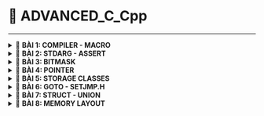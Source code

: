 <a name="top"></a>
# 📖 ADVANCED_C_Cpp
----
<details>
<summary>🔖 <b>BÀI 1: COMPILER - MACRO</b></summary>
 
### 📑 I. Compiler:
- Trình biên dịch là chương trình chuyển đổi source code C thành mã máy để máy tính có thể thực thi.
- Quá trình biên dịch gồm 4 giai đoạn:
  - Preprocess (Tiền xử lý):
    - **Lệnh tạo _file.i_ từ _file.c_ với trình gcc trong VS Code:** `gcc -E file.c -o file.i`.
    - **Xử lý các loại chỉ thị tiền xử lý:** `#include`, `#define`, `#ifdef`, etc.
    - **Xóa các comment:** `// comment`, `/* comment */`.
  - Compiler (Quá trình biên dịch):
    - **Lệnh tạo _file.s_ từ _file.i_:** `gcc -S file.i -o file.s`.
    - **File.s là file assembly code (mã hợp ngữ):** là ngôn ngữ bậc thấp, giúp điều khiển phần cứng dễ dàng.
  - Assembler (Quá trình dịch hợp ngữ):
    - **Lệnh tạo _file.o_ từ _file.s_:** `gcc -c file.s -o file.o`.
    - **File.o là file Object:** dịch Assembly code thành mã máy mà máy tính có thể hiểu được.
  - Linker (Quá trình liên kết):
    - **Lệnh tạo _file.exe_ từ các _file.o_:** `gcc file1.o file2.o -o filemain`.
    - **Lệnh chạy _file.exe_:** `./filemain`.
    - **Liên kết các file.o:** Tất cả các file.o sẽ được liên kết lại và tạo thành 1 file.exe để có thể chạy được chương trình.

![Image](https://github.com/user-attachments/assets/3a955cb2-1589-4680-a75e-5d2ec4b280ac)

### 📑 II. Preprocessor Directives (Chỉ thị tiền xử lý):
- Là các instructors cho Preprocessor để thực hiện các nhiệm vụ như thay thế văn bản, mở rộng macro, thêm header file, và các nhiệm vụ khác.
- Bắt đầu bằng `#`.
- Các loại chỉ thị tiền xử lý:<br>

|📋 Preprocessor Directives|📄 Description|💡 Examples|
|:------------------------:|:------------------------|:------------------------|
|**`#define`**|Dùng để define Macro|`#define PI 3.14` <br>`#define SQUARE(x) ((x) * (x))`<br>`#define MAX(x, y) ((x) > (y) ? (x) : (y))`<br>`#define SUM(a,b,c) \`<br>  `(a + b+ c)`: dùng dấu gạch chéo `\` để báo rằng macro vẫn tiếp tục ở dòng dưới|
|**`#undef`**|Dùng để hủy định nghĩa Macro|`#define SENSOR_DATA 42`: định nghĩa macro<br>`#undef SENSOR_DATA `: hủy định nghĩa<br>`#define SENSOR_DATA 50`: định nghĩa lại bằng giá trị khác|
|**`#include`**|Dùng để đưa các tệp bên ngoài vào chương trình hiện tại|`#include <stdio.h>`: yêu cầu Compiler tìm kiếm file trong Standard Directory của Compiler<br>`#include "file.h"`: tìm kiếm trong directory của source file|
|**`#if`**|Kiểm tra điều kiện được chỉ định|`#define STM32 0`<br>`#define ATMEGA 1`<br>`#define PIC 2`<br>`#if MCU == STM32`|
|**`#elif`**|Thêm 1 điều kiện nữa trong **#if & #else**|`#elif MCU == ATMEGA`: nếu điều kiện của **#if** sai thì xét điều kiện của **#elif**|
|**`#else`**|Thực thi mã thay thế khi điều kiện của **#if hay #elif** sai||
|**`#endif`**|Dùng để đánh dấu sự kết thúc của **#if & #ifdef & #ifndef**||
|**`#ifdef`**|Kiểm tra 1 Macro đã được định nghĩa hay không, có thì thực thi mã bên dưới.|`#define DEBUG`<br>`#ifdef DEBUG`<br>`...`<br>`#endif`|
|**`#ifndef`**|Kiểm tra 1 Macro chưa được định nghĩa, nếu đúng mã bên dưới sẽ được thực thi|`#ifndef PI`<br>`#define PI 3.14159`<br>`#endif`|
- Một số các toán tử trong Macro:<br>

|📋 Macro of Operators|📄 Description|💡 Examples|
|:------------------------:|:------------------------|:------------------------|
|**`#`**|Biến tham số thàng dạng chuỗi (string literal)|`#define TO_STRING(X) #X`<br>`printf("%s\n", TO_STRING(Hello World));`: TO_STRING(Hello World) sẽ thành chuỗi "Hello World" khi biên dịch|
|**`##`**|Nối 2 tham số|`#define VAR(name,num) name##num`<br>`int var1 = 10;`<br>`int var2 = 20;`<br>`printf("var1 = %d, var2 = %d", VAR(var,1), VAR(var,2));`: nối var với 1 thành var1 và tương tự với var2|
|**`Variadic`**|Toán tử `__VA_ARGS__` được dùng khi Macro nhận nhiều tham số không xác định|`#define sum(...) \`<br>`int arr[__VA_ARGS__]; \`<br>`int result = 0; \`<br>`for (int i=0; i<(sizeof(arr)/sizeof(arr[0])); i++) \`<br>`{ result += arr[i]; } \`<br>`printf("Sum = %d\n", result);`<br>--> `sum(1,2,3,4);`: tính tổng 1+2+3+4|
<br>

[🔼 _UP_](#top)

  </details>
<details>
<summary>🔖 <b>BÀI 2: STDARG - ASSERT</b></summary>
 
### 📑 I. Thư viện STDARG:
- Cung cấp các Macro để xử lý các hàm với số lượng tham số không xác định.
- Thư viện có các Macro chính như sau:<br>

|📋 Macro of STDARG|📄 Description|💡 Examples|
|:------------------------:|:------------------------|:------------------------|
|**`va_list list;`**|Tạo danh sách tham số biến - Khai báo 1 biến kiểu valist để lưu trữ thông tin cần thiết để truy xuất các tham số bổ sung.|`#include <stdio.h>`<br>`#include <stdarg.h>`<br>`int sum(int count, ...)`: cho phép truyền các tham số biến và để truy cập các tham số biến đó phải dùng các Macro.<br>`{`<br>`va_list args`: khai báo 1 biến args kiểu va_list|
|**`va_start(list, fixed_argument)`**|Khởi tạo danh sách đối số - Khởi tạo list để truy xuất các tham số trong phần tham số biến (...)|`va_start(args,count);`: khởi tạo list args và tham số fixed_argument cuối cùng trước các tham số biến (...)|
|**`va_arg(list, type)`**|Truy xuất tham số - Trả về tham số tiếp theo từ list & type: kiểu dữ liệu của tham số để truy xuất|`int result = 0;`<br>`for (int i = 0; i < count; i++)`<br>`{result += va_arg(args, int);}`: dùng va_arg để **truy xuất từng tham số trong danh sách sau mỗi lần gọi** và cộng dồn lên vào result ta được tổng tất cả các tham số|
|**`va_end(list)`**|Dọn dẹp va_list|`va_end(args);`<br>`return result;`<br>`}`|
<br>

- Ví dụ kết hợp **STDARG** với **__VA_ARGS__**:<br>

|📋 STDARG & __VA_ARGS__|📄 Description|
|:----------------------|:-------------|
|`#define tong(...) sum(__VA_ARGS__,'\n')`|: |
|`int sum(int count,...)`<br>`{`|: khởi tạo hàm sum truyền vào 1 fixed argument và các tham số chưa biết trước|
|`va_list args;`<br>`va_list check;`<br>`va_copy(check, args);`<br>`va_start(args, count;)`<br>`int result = count;`|: khai báo biến args kiểu va_list dùng để tính tổng.<br>: khai báo biến check sử dụng để kiểm tra điều kiện mà không phải gọi thêm va_arg(args, int).<br>: sao chép dữ liệu từ args vào check<br>: khởi tạo list args và tham số cuối count.<br>: khởi tạo biến result = tham số cuối count để tính tổng từ count trở đi.|
|`while ((va_arg(check, char*)) != (char*)'\n')`<br>`{ result += va_arg(args, int);}`|: dùng hàm while để kiểm tra điều kiện dừng check = '\n'.<br>: dùng va_arg để truy xuất từng tham số trong danh sách sau mỗi lần gọi và cộng dồn lên vào result ta được tổng tất cả các tham số|
|`va_end(args);`|: dọn sạch args. Có thể dùng va_end(check) thay thế.|
|`int main()`<br>`{`<br>`printf("Tổng: %d\n", tong(3, 2, 4, 0, 6));`<br>`return 0;`<br>`}`|: tính tổng tất cả các số trong gọi hàm.|

### 📑 II. Thư viện Assert:
- Cung cấp Macro để kiểm tra điều kiện, nếu điều kiện sai = 0 thì chương trình dừng và thông báo lỗi ở file nào và dòng nào.
- Ví dụ:<br>

|📋 assert.h|📄 Description|
|:----------------------|:-------------|
|`assert(x == 5 && "x phải bằng 5")`|: sử dụng assert để kiểm tra xem liệu có thỏa mãn điều kiện thì mới cho chương trình chạy tiếp còn không thì dừng lại và thông báo lỗi|
|`define LOG(condition, cmd) assert(condition && #cmd)`|: có thể kết hợp với define|
<br>

[🔼 _UP_](#top)

</details>

<details>
<summary>🔖 <b>BÀI 3: BITMASK</b></summary>
 
- Bitmask là một kỹ thuật thao tác trên các bit của dữ liệu để kiểm tra, đặt hoặc xóa bit cụ thể.
 
### 📑 I. Các toán tử bitwise:

👉 1. NOT bitwise:
   - Truth table:

|A|~A|
|:-----:|:-----:|
|0|1|
|1|0|

👉 2. AND bitwise:
   - Truth table:

|A|B|A&B|
|:-:|:-:|:-:|
|0|0|0|
|0|1|0|
|1|0|0|
|1|1|1|

👉 3. OR bitwise:
   - Truth table:

|A|B|A&B|
|:-:|:-:|:-:|
|0|0|0|
|0|1|1|
|1|0|1|
|1|1|1|

👉 4. XOR bitwise:
   - Truth table: **Bằng 1** nếu 2 bit khác nhau, **bằng 0** nếu 2 bit giống nhau.

|A|B|A&B|
|:-:|:-:|:-:|
|0|0|0|
|0|1|1|
|1|0|1|
|1|1|0|

👉 5. Dịch trái `<<`, dịch phải `>>`:
   - Dịch trái là nhân với 2^n, n - số bit dịch, xóa bit bên trái ngoài cùng và thêm 0 vào đuôi bên phải ngoài cùng.
   - Dịch phải là chia với 2^n, n - số bit dịch, xóa bit bên phải ngoài cùng và thêm 0 hoặc 1 (tùy thuộc vào bit MSB)  vào đuôi bên trái ngoài cùng.
   
|A|A' = A << 1|A' >> 1|
|:-:|:-:|:-:|
|0001 (1)|0010 (2)|0001 (1)|
|0010 (2)|0100 (4)|0010 (2)|
|0100 (4)|1000 (8)|0100 (4)|

- Ví dụ: 
<br>

```C
#define GENDER 1 << 0    // 0b00000001
#define TSHIRT 1 << 1    // 0b00000010
#define HAT 1 << 2       // 0b00000100
#define SHOES 1 << 3     // 0b00001000
#define FEATURES 1 << 4  // 0b00010000

/* Hàm bật tính năng */
void enableFeature(uint8_t *options, uint8_t feature)
{
  *options |= feature;     // Bật tính năng cho options sử dụng phép OR.
}

/* Hàm tắt tính năng */
void disableFeature(uint8_t *options, uint8_t feature)
{
  *options &= ~feature;   // Tắt tính năng sử dụng phép AND với ~feature.
}

/* Hàm kiểm tra tính năng đã bật hay chưa*/
int8_t isFeatureEnabled(uint8_t options, uint8_t feature)
{
    return (options & feature) != 0;    // Đọc xem các bit tính năng có bằng 0 hay không dùng phép AND.
}

/* In ra những tính năng đã bật*/
void listSelectedFeatures(uint8_t options)
{
  printf("Selected Features: \n");
  const char* featureName[] =
  {
    "Gender",
    "Shirt",
    "Hat",
    "Shoes",
    "Additional feature"
  };
  for (int i = 0; i < 8; i++)
  {
    if ((options >> i) & 1)
    {
      printf("%s\n", featureName[i]);     // Kiểm tra xem options dịch phải i lần & với 1 = 1 thì in ra phần tử chuỗi thứ i của mảng featureName.
    }
  }
}

int main(int argc, char const *argv[])
{
  uint8_t options = 0;
  enableFeature(&options, GENDER | TSHIRT | HAT);    // truyền vào địa chỉ options, và các giá trị tính năng cần thiết để bật tính năng.
  disableFeature(&options, HAT | TSHIRT);    // loại bỏ 2 tính năng đã bật trước đó
}
  listSelectedFeatures(options);    // truyền vào giá trị sao chép của options sau khi đã bật cá tính năng để in ra các tính năng đó.
  return 0;
```
[🔼 _UP_](#top)
</details>

<details>
<summary>🔖 <b>BÀI 4: POINTER</b></summary>
 
<br>

|📋 Pointer|📄 Description|💡 Examples|
|:------------------------:|:------------------------|:------------------------|
|**Khái niệm**|Là một biến chứa giá trị là địa chỉ bộ nhớ của một đối tượng khác (biến, mảng, hàm).||
|**Address Operator (&)**|Được sử dụng để lấy địa chỉ của một biến hoặc để truy cập địa chỉ của một biến tới con trỏ.|`int x =10;`<br>`int *ptr = &x;`: biến con trỏ ptr lưu trữ địa chỉ của biến x|
|**Dereferencing Operator (*)**|Được sử dụng để khai báo biến con trỏ và truy cập giá trị được lưu trữ trong địa chỉ.|`int x =10;`<br>`int *ptr = &x;`<br>`int y = *ptr;`: biến y sẽ bằng giá trị của biến x;|
|**Kích thước**|Phụ thuộc vào kiến trúc máy tính và trình biên dịch hoặc là kiến trúc của vi xử lý.|Với máy tính có 64 bit operating system thì thường là pointer sẽ có kích thước là 8 bytes (64 bit).|
|**Format Specifier %p**|Dùng để in địa chỉ được lưu trữ trong con trỏ. Định dạng địa chỉ bộ nhớ luôn ở dạng thập lục phân (0x...)|`printf("%p\n", ptr);`|
|**Declare pointer**|Để khai báo 1 con trỏ, ta dùng Dereferencing Operator (*).|`int *ptr;`|
|**Initialize Pointer**|Để khởi tạo 1 con trỏ, ta dùng Address Operator (&) để gán giá trị địa chỉ của 1 biến vào con trỏ.|`*ptr = &variable;`|
|**Pointer Definition**|Có thể vừa khai báo vừa khởi tạo trong một bước - định nghĩa con trỏ.|`int *ptr = &variable;`|

### I. Con trỏ thường:
- Con trỏ có thể trỏ tới bất kỳ kiểu dữ liệu nguyên thủy nào.
- Cách 1 biến được lưu trữ trong bộ nhớ:
  - Ví dụ 1 biến int 32 bit (4 byte) được lưu trữ thành 1 nhóm địa chỉ, mỗi địa chỉ lưu trữ 8 bit (1 byte) giá trị bắt đầu từ LSB đến MSB.
 ![Cách lưu trữ địa chỉ và giá trị của biến int](https://github.com/user-attachments/assets/3f4514ad-3758-4354-9fec-4e81327a2e0c)
- Cách 1 con trỏ được lưu trữ trong bộ nhớ:
  - Ví dụ 1 con trỏ trỏ tới 1 biến int, mỗi địa chỉ của con trỏ sẽ lưu trữ 1 giá trị là địa chỉ của biến int đó, và những địa chỉ còn lại sẽ được mặc định là chứa 0x00 (địa chỉ mặc định này có thể chứa giá trị rác).
![image](https://github.com/user-attachments/assets/ead4d1e7-bd97-4098-bb93-aa32a198e32a)

### II. Array Pointer - Con trỏ mảng:

- Con trỏ mảng là con trỏ trỏ tới phần tử đầu tiên của mảng hoặc là trỏ tới toàn bộ mảng.
<br>

|📋 Array Pointer|📄 Description|
|:------------------------|:------------------------|
|`int main() {`<br>`int arr[5] = {1, 2, 3, 4, 5};`<br>`int *ptr = arr;`<br>`int (*ptr_arr)[5] = &arr;`|<br><br>: ptr là con trỏ trỏ tới phần tử đầu tiên của mảng.<br>: ptr_arr là con trỏ trỏ đến toàn bộ mảng|
|`int n = sizeof(arr)/sizeof(arr[0]);`<br>`for (int i; i < n; i++)`<br>`printf("%d", (*ptr)[i]);`<br>`for (int i; i < n; i++)`<br>`printf("%d", ptr+i);`|: n = số phần tử trong mảng.<br><br>: truy cập từng phần tử trong mảng đối với con trỏ trỏ đến toàn bộ mảng<br><br>: truy cập phần tử trong mảng đối với con trỏ trỏ đến thành phần đầu tiên của mảng.|

### III. Void Pointer:
- Là con trỏ không có kiểu dữ liệu liên kết với nó. Nó có thể trỏ tới bất kỳ địa chỉ nào thuộc bất kỳ kiểu dữ liệu nào.
- Ví dụ:
  - Con trỏ void không thể giải tham chiếu để lấy giá trị nên phải sử dụng ép kiểu và sau đó là giải tham chiếu cho nó.
```c
int main()
{
  int a = 10;
  char b = 'N';
  char arr[] = "Hello World";

  void *ptr = &a;
  printf("Địa chỉ: %p - Giá trị: %d\n", ptr, *(int*)ptr);

  ptr = &b;
  printf("Địa chỉ: %p - Giá trị: %c\n", ptr, *(char*)ptr);

  ptr = arr;
  for (int i=0; i < (sizeof(arr)/sizeof(arr[1])); i++)
    printf("Địa chỉ: %p - Giá trị: %s\n", ptr, *(char*)(ptr+i));

  /* Mảng con trỏ */
  void *ptr1[] = {&a, &b, arr};
  printf("Địa chỉ: %p - Giá trị: %d\n", ptr1[0], *(int*)ptr1[0]);
  printf("Địa chỉ: %p - Giá trị: %c\n", ptr1[1], *(char*)ptr1[1]);
  return 0;
}
```

### IV. Function Pointer - Con trỏ hàm:

<br>

|📋 Function Pointer|📄 Description|💡 Examples|
|:------------------------:|:------------------------|:------------------------|
|**Khái niệm**|Con trỏ hàm lưu trữ địa chỉ của một hàm, cho phép hàm được truyền dưới dạng tham số cho một hàm khác, hoặc là truyền hàm như một giá trị trả về từ một hàm khác.||
|**Declaration**|Cú pháp khai báo:<br>`<return type> (*pointer_name) (parameter_types)`.|`int sum(int a, int b)<br>{return a+b;}`<br>-->`int (*ptr) = (int, int);`: con trỏ hàm phải được khai báo sao cho trùng khớp với kiểu trả về, số lượng và loại tham số của hàm.|
|**Initialization**|Sau khai báo con trỏ hàm thì đến bước khởi tạo nó.|`ptr = &sum`<br>hoặc `ptr = sum;`|
|**Function call**|Có 3 cách gọi hàm khi có con trỏ hàm: <br>1. `sum(1, 2);`<br>2. `ptr(1,2);`: gọi trực tiếp giống gọi hàm.<br>3. `(*ptr)(1,2);`: dùng `*` để giải tham chiếu.||

<br>

- Ví dụ:
```c
void tong(int a, int b) {printf("Tổng là: %d", a+b);}
void hieu(int a, int b) {printf("Hiệu là: %d", a-b);}
void tich(int a, int b) {printf("Tích là: %d", a*b);}
void thuong(int a, int b) {printf("Thương là: %d", (double)a/b);}
void tinhtoan(void (*ptr_arg)(int, int), int a, int b) {ptr_arg(a,b);} // Định nghĩa hàm tinhtoan chứa tham số là con trỏ hàm.

int main ()
{
  void (*ptr)(int, int);  // Khai báo con trỏ hàm
  ptr = tong;  // Khởi tạo con trỏ hàm là hàm tong
  ptr(1,2);
  ptr = hieu;  // Khởi tạo con trỏ hàm là hàm hieu
  ptr(1,2);

  void (*ptr_arr[])(int, int) = {tong, hieu, tich, thuong};  // Định nghĩa một mảng con trỏ hàm chứa địa chỉ của các hàm.
  ptr_arr[0](1,2);  // Gọi hàm tổng
  ptr_arr[1](1,2);  // Gọi hàm hiệu

  tinhtoan(tong, 1, 2);  // Truyền tham số là hàm tong để tính tổng.
  tinhtoan(hieu, 1, 2);  // Truyền tham số là hàm hieu để tính hiệu.
}
```

### V. Pointer & Constant - Con trỏ & Hằng số:

|📋 Đặc điểm |Pointer to Constant|Constant Pointer|Constant Pointer to Constant|
|:------------------------:|:------------------------:|:------------------------:|:------------------------:|
|**Cách khai báo**|`const int *ptr;`<br>`int const *ptr;`|`int *const ptr;`|`const int *const ptr;`|
|**Giá trị biến**|❌ Không thể thay đổi|✔️ Có thể thay đổi|❌ Không thể thay đổi|
|**Địa chỉ trỏ tới**|✔️ Có thể thay đổi|❌ Không thể thay đổi|❌ Không thể thay đổi|

### VI. NULL Pointer - Con trỏ NULL:

<br>

|📋 NULL Pointer|📄 Description|💡 Examples|
|:------------------------:|:------------------------|:------------------------|
|**Khái niệm**|Con trỏ NULL là con trỏ không trỏ đến bất cứ 1 địa chỉ nào ngoài NULL.||
|**Declaration**|Cú pháp khai báo:<br>`<type> (*pointer_name) = NULL;`<br>`<type> (*pointer_name) = 0;`.||
|**Uses**|1. Khai báo 1 con trỏ mà chưa cần dùng tới ngay.<br>2. Gán NULL cho con trỏ khi sử dụng xong để tránh thay đổi giá trị của một biến nó trỏ tới.|`int *ptr = NULL;`: trỏ tới địa chỉ 0x00|

### VII. Pointer to Pointer - Con trỏ trỏ đến con trỏ:
- Là con trỏ lưu trữ địa chỉ của con trỏ khác - con trỏ kép.
- Để truy cập giá trị được trỏ bởi con trỏ kép ta phải giải tham chiếu 2 lần:
![Image](https://github.com/user-attachments/assets/65958e2e-2243-45f0-81b4-dd802755b3f6)
- Được ứng dụng trong:
  - Kiểu dữ liệu JSON.
  - Cấu trúc dữ liệu danh sách liên kết.

[🔼 _UP_](#top)
</details>

<details>
<summary>🔖 <b>BÀI 5: STORAGE CLASSES</b></summary>

- Storage class xác định phạm vi (scope), thời gian tồn tại (lifetime), và khả năng hiển thị của biến - chỉ định vị trí lưu trữ của biến, giá trị tồn tại trong bao lâu và cách truy cập giúp theo dõi sự tồn tại của 1 biến trong thời gian chạy chương trình.
- Có 4 lớp lưu trữ chính:
  - `auto`
  - `register`
  - `static`
  - `extern`

|📋 Storage Class |`auto`|`extern`|`static`<br>(Local)|`static`<br>(Global)|`register`|
|:------------------------:|:------------------------:|:------------------------:|:------------------------:|:------------------------:|:------------------------:|
|**Default value**|Giá trị rác|0|0|0|Giá trị rác|
|**Scope**|Local|Global|Local|Global<br>(chỉ trong file hiện tại)|Local|
|**Life time**|Cho đến khi kết thúc phạm vi của nó|Đến khi kết thúc chương trình|Đến khi kết thúc chương trình|Đến khi kết thúc chương trình|Cho đến khi kết thúc phạm vi của nó|
|**Memory location**|RAM|RAM|RAM|RAM|Thanh ghi trong CPU|
|**Đặc điểm**|Sử dụng để khai báo 1 biến cục bộ với bộ nhớ tự động. Tuy nhiên trong C, các biến cục bộ sẽ theo mặc định là 1 auto nên việc thêm auto là tùy chọn.|Dùng lại biến toàn cục trong 1 hàm khác. Hoặc sử dụng biến từ file khác|Duy trì giá trị của 1 biến|Hạn chế truy cập từ file khác|Truy xuất nhanh hơn, nhưng không thể lấy địa chỉ - `&`|

### I. Từ khóa Extern:
- Cú pháp:
  - extern type var_name;
  - extern return_type func_name;
>ℹ️Khai báo trên nói Compiler biết rằng biến và hàm được định nghĩa trong file khác. Nên bước tiếp theo là phải liên kết 2 file này lại với nhau để Compiler có thể tìm thấy định nghĩa của chúng.
>`gcc file.c file1.c -o main`: tạo ra file thực thi cho các file liên kết.
>`/.main`: chạy file thực thi.
>Các biến & hàm này phải là global scope, còn nếu trong local scope thì Compiler không thể tìm thấy được.
- Ví dụ:
  - Sử dụng từ khóa `extern` để khai báo các biến và hàm trong file.h để dễ dàng thêm vào các file khác.
![Image](https://github.com/user-attachments/assets/98f450b0-f6b5-4ee3-a5d9-d873eac24129)

### II. Static local:
- Khi `static` được sử dụng với biến cục bộ thì:
  - Giữ phạm vi của biến chỉ trong hàm chứa nó.
  - Giữ giá trị của biến qua các lần gọi.
- Ví dụ:
  - Khi mỗi lần gọi hàm `count` thì kết quả biến `a` luôn = 1 bởi vì dòng khởi tạo biến luôn được thực thi nên mỗi lần gọi kết quả đều giống nhau.

![image](https://github.com/user-attachments/assets/e3d99e12-f937-4b09-88e5-60403b8dfb75)

  - Khi sử dụng từ khóa `static` thì kết quả biến `a` sẽ được giữ nguyên sau mỗi lần gọi hàm bởi vì dòng khởi tạo sẽ bị bỏ qua trong lần gọi hàm tới nên giá trị sẽ được cộng thêm.
 
![Image](https://github.com/user-attachments/assets/71b379bd-c709-4b8d-ac9d-d9a046600f3a)

>ℹ️ Không thể khai báo hàm static bên trong 1 hàm khác, từ khóa `static` chỉ áp dụng cho hàm global.<br>
>Có thể thay đổi giá trị của biến static từ bên ngoài bằng con trỏ:
```C
#include <stdio.h>

int *ptr = NULL;  // Khởi tạo 1 con trỏ kiểu NULL

void count()
{
    static int a = 0;   // Giá trị của biến a sẽ được giữ nguyên mỗi lần gọi hàm
    ptr = &a;  // Gán địa chỉ biến a vào con trỏ
    printf("a = %d\n", ++a);
}

int main()
{
    count();    // a = 1
    count();    // a = 2
    count();    // a = 3
    *ptr = 99;  // a = 99
    count();    // a = 100
    return 0;
}
```
### III. Static global:
- Khi `static` sử dụng với biến và hàm ở phạm vi global thì nó sẽ hạn chế phạm vi của biến và hàm đó chỉ được dùng trong file hiện tại.
- Ứng dụng:
  - Thiết kế file thư viện mà không muốn người dùng sử dụng đến 1 số biến hay hàm có chức năng đặc biệt.
- Ví dụ:
  - Khi sử dụng từ khóa static cho các biến `var_global` và hàm `display` trong `file1.c` thì biến và hàm đó đã bị hạn chế chỉ được sử dụng trong `file1.c` đó.
  - Dù có sử dụng thêm `extern int var_global` trong `main.c` đã được include `file1.h` để thông báo Compiler nhưng Compiler không thể tìm thấy do đặc tính của **static global**.

![Image](https://github.com/user-attachments/assets/71f2ee4a-b1f6-4481-a4fd-337aafb34f62)

### IV. Từ khóa register:
- Từ khóa `register` được sử dụng để yêu cầu Compiler lưu trữ một biến trong **thanh ghi CPU** thay vì bộ nhớ RAM, nhằm tăng tốc độ truy xuất.
- Ví dụ:
  - Tính thời gian chạy khi sử dụng `register`.
```C
#include <stdio.h>
#include <time.h>

int main()
{

  clock_t start_time = clock();  // Lưu lại thời gian bắt đầu
  int i;
  register int a = 5;
  register int b = 6;
  a = a ^ b;

  for(int i = 0; i < 2000000; ++i)
  {
    // Thực hiện hàm for
  }
  clock_t end_time = clock();  // Lưu lại thời gian kết thúc
  double time_take = ((double)(end_time - start_time))/CLOCKS_PER_SEC;  // Số thời gian cần để chạy đoạn mã trên
  printf("Time: %f giây\n", time_take);
  return 0;
}
```

>ℹ️ Không dùng toán tử `&` cho các biến `register` được vì biến lưu trữ trong thanh ghi thì không có địa chỉ.
>Không thể sử dụng từ khóa `register` cho các biến global: <br>1. Do biến được lưu trữ trên thanh ghi sẽ không có địa chỉ (do tính chất của biến global là tồn tại xuyên suốt chương trình nên phải có 1 địa chỉ cố định để có thể tham chiếu đến). <br>2. Thanh ghi có số lượng hạn chế mà biến toàn cục thì không.

### V. Type qualifier - Từ khóa định kiểu volatile:
- Trong quá trình biên dịch, Compiler thường cố gắng tối ưu hóa đầu ra để chỉ cần thực thi ít mã máy hơn, nếu mã máy đó không cần thiết khi truy cập biến cái mà không thay đổi gì xét theo quan điểm của Compiler.
- Ví dụ:
  - Tối ưu hóa vòng lặp while thành vô hạn vì bỏ qua kiểm tra biến check.
```c
int check = 1;
while (check)
{
  // Trình biên dịch có thẻ tối ưu hóa vòng lặp - sẽ không kiểm tra lại biến check trong vòng lặp tới do Compiler nghĩ là check không thay đổi.
}
```
- Từ khóa `volatile` được sử dụng để báo hiệu cho Compiler rằng 1 biến có thể thay đổi ngẫu nhiên ngoài sự kiểm soát của chương trình, nên `volatile` sẽ giúp ngăn Compiler tối ưu hóa hoặc xóa bỏ thao tác trên các biến đó, giữ cho các thao tác luôn được thực hiện như đã được định nghĩa.
- Ví dụ:
  - Không tối ưu hóa vòng lặp while thành vô hạn và luôn kiểm tra biến check.
```c
volatile int check = 1;
while (check)
{
  // Luôn kiểm tra biến check xem có bị thay đổi hay không.
}
```

[🔼 _UP_](#top)
</details>

<details>
<summary>🔖 <b>BÀI 6: GOTO - SETJMP.H</b></summary>
 
### I. Câu lệnh goto trong C:
- Là một lệnh nhảy không điều kiện, cho phép chương trình nhảy đến 1 nhãn (label) trong cùng 1 hàm để thực thi tiếp.
- Cú pháp: 
 ```c
 goto label;
 label:
 ```
- Việc sử dụng goto là không được khuyến khích vì nó làm cho code trở nên khó đọc và khó bảo trì.
- Ví dụ:
 
```c
#include <stdio.h>

int main()
{
   int i = 0;

   start:
      if (i >= 5)
      {
         goto end;  // Nhảy đến label end khi i = 5
      }

      printf("%d ", i);
      i++;

      goto start;  // Nhảy đến label start khi i < 5

   end:
      printf("\n");
   return 0;
}
```

### II. Thư viện setjmp:
- Cung cấp 2 hàm chính là `setjump` và `longjmp`:
  - **setjmp(jmp_buf env)**: đánh dấu vị trí để quay lại bằng `longjump`.
    - Trả về `0` khi được gọi lần đầu.
    - Trả về khác `0` khi quay lại từ `longjmp`.
  - **longjmp(jmp_buf env, int value)**: nhảy về vị trí hiện tại của `setjump` và tiếp tục thực thi từ đó.
 - Ví dụ:
```c
#include <stdio.h>
#include <setjmp.h>

jmp_buf buf;  // Biến buf kiểu jmp_buf để setjmp lưu trạng thái của chương trình.

int exception = 0;

void func2()
{
    printf("This is function 2\n");
    longjmp(buf, 2);  // Nhảy trở lại vị trí setjmp(buf) và giá trị trả về khi nhảy về setjmp() bởi longjmp(buf, 2) là 2 --> setjmp(buf) = 2.
}

void func3()
{
    printf("This is function 3\n");
    longjmp(buf, 3);  // Nhảy trở lại vị trí setjmp(buf) và giá trị trả về khi nhảy về setjmp() bởi longjmp(buf, 3) là 3 --> setjmp(buf) = 3.
}

void func1()
{
    exception = setjmp(buf);  // Khi gọi trực tiếp thì giá trị trả về là 0 (setjmp(buf) = 0).
    if (exception == 0)
    {
        printf("This is function 1\n");
        printf("exception = %d\n", exception);
        func2();  // Gọi hàm 2
    }
    else if (exception == 2)  // setjmp(buf) = 2 thực thi tiếp
    {
        printf("exception = %d\n", exception);
        func3();  // Gọi hàm 3
    }
    else if (exception == 3)  // setjmp(buf) = 3 thực thi tiếp
    {
        printf("exception = %d\n", exception);
    }
}

int main(int argc, char const *argv[])
{
    func1();
    return 0;
}
```
- Ứng dụng xử lý lỗi của setjmp:
  - Exception Handling: Xử lý ngoại lệ là một cơ chế trong lập trình giúp phát hiện và xử lý các lỗi bất thường xảy ra trong quá trình thực thi, giúp chương trình hoạt động ổn định và không bị dừng đột ngột.
  - Những ngoại lệ gồm:
       - Chia cho 0.
       - Truy cập chỉ số của mảng mà nằm ngoài phạm vi.
       - Truy xuất con trỏ NULL.
       - Lỗi mở tập tin.
       - Lỗi cấp phát bộ nhớ.
  - C++, Java, Python, C# đều hỗ trợ xử lý ngoại lệ qua các từ khóa chính như:
       - **try**: định nghĩa một khối lệnh có thể phát sinh lỗi.
       - **catch**: xử lý ngoại lệ nếu có lỗi xảy ra.
       - **throw**: ném ra một ngoại lệ khi xảy ra lỗi.
  - Trong C chúng ta phải tự định nghĩa những từ khóa trên thông qua thư viện `setjmp`.
       - Cú pháp:

 ```c
        try
        {
          // Khối lệnh có thể có lỗi phát sinh.
        }
        catch (loại lỗi 1)
        {
          // Xử lý lỗi loại 1
        }
        catch (loại lỗi 2)
        {
          // Xử lý lỗi loại 2
        }
        catch (...)
        {
          // Xử lý tất cả các ngoại lệ khác
        }
```
  - Ví dụ:
    - Phát hiện lỗi khi chia cho 0.
```c
#include <stdio.h>
#include <setjmp.h>

jmp_buf buf;

int exception = 0;

/* Hàm chia 2 số nguyên */
double divide(int a, int b)
{
  if (a == 0 && b == 0)
  {
    longjmp(buf, 1);  // Nếu a và b đều bằng 0 thì nhảy về setjmp và trả về 1
  }
  else if (b == 0)
  {
    longjmp(buf, 2);  // Nếu a và b đều bằng 0 thì nhảy về setjmp và trả về 2
  }
  return (double)a/b;
}

int main()
{
  exception = setjmp(buf);
  if (exception == 0)
  {
    printf("Kết quả: %d\n", divide(2,3));  // Lần gọi trực tiếp setjmp đầu tiên luôn có kq là 0 trả về
  }
  else if (exception == 1)
  {
    printf("No exist");  // Nếu kq trả về là 1 thì hiện câu lệnh.
  }
  else if (exception == 2)
  {
    printf("Lỗi chia cho 0");  // Nếu kq trả về là 2 thì hiện câu lệnh.
  }
  return 0;
}
```
- Định nghĩa **try, catch, throw** trong C:
  - Thay vì phải sử dụng trực tiếp setjmp hay longjmp ta sẽ define chúng.
```c
#include <stdio.h>
#include <setjmp.h>

#define TRY if (exception == setjmp(buf) == 0)
#define CATCH(x) else if (exception == x)
#define THROW(x) longjmp(buf, x)

jmp_buf buf;

int exception = 0;

typedef enum
{
  NO_ERROR,
  NO_EXIST,
  DIVIDE_BY_0
}ErrorCodes;

/* Hàm chia 2 số nguyên */
double divide(int a, int b)
{
  if (a == 0 && b == 0)
  {
   THROW(NO_EXIST);  // Nếu a và b đều bằng 0 thì nhảy về setjmp và trả về 1
  }
  else if (b == 0)
  {
    THROW(DIVIDE_BY_0);  // Nếu a và b đều bằng 0 thì nhảy về setjmp và trả về 2
  }
  return (double)a/b;
}

int main()
{
  exception = NO_ERROR;
  TRY
  {
    printf("Kết quả: %d\n", divide(2,3));  // Lần gọi trực tiếp setjmp đầu tiên luôn có kq là 0 trả về
  }
  CATCH(NO_EXIST)
  {
    printf("No exist");  // Nếu kq trả về là 1 thì hiện câu lệnh.
  }
  CATCH(DIVIDE_BY_0)
  {
    printf("Lỗi chia cho 0");  // Nếu kq trả về là 2 thì hiện câu lệnh.
  }
  return 0;
}

```
[🔼 _UP_](#top)
</details>

<details>
<summary>🔖 <b>BÀI 7: STRUCT - UNION</b></summary>

### I. Struct:
- Khái niệm:
  - Là 1 kiểu dữ liệu do người dùng tự định nghĩa. Struct được sử dụng khi muốn lưu trữ một tập hợp các kiểu dữ liệu khác nhau dưới một tên duy nhất.	
- Declaration - Cú pháp khai báo:
>✍️ Cú pháp 1:
```C
struct struct_name
{
  <datatype_1> <member1>;
  <datatype_2> <member2>; 
};
/* Ví dụ */
struct User
{
  char name;
  int age;
  float height;
};

struct User user1, user2;  // khi khai báo biến cần struct.
```
>✍️ Cú pháp 2:
```C
typedef struct
{
  <datatype_1> <member1>;
  <datatype_2> <member2>; 
}struct_name;
/* Ví dụ */
typedef struct
{
  char name;
  int age;
  float height;
}User;

User user1, user2, *user3;  // khi khai báo biến không cần thêm struct.
```
- Initialization - Khởi tạo:
>✍️ 1. Các thành viên của struct không được khởi tạo khi khai báo struct.
>  - `struct struct_name{ <datatype_1> <member1> = value1; }`: gây ra lỗi Compiler error bởi vì khi một kiểu dữ liệu được khai báo thì không có bộ nhớ nào được phân bổ cho nó , vì vậy không có không gian để lưu trữ giá trị được gán (bộ nhớ chỉ được phân bổ khi biến được tạo).<br>

>✍️ 2. Theo mặc định,
>- Nếu biến được khai báo cục bộ trong hàm thì các thành viên chưa được khởi tạo chứa giá trị rác, nhưng khi thành viên đầu tiên được khởi tạo thì những thành viên còn lại chưa được khởi tạo rõ ràng sẽ được khởi tạo bằng 0.
>- Nếu biến là global hoặc static thì các thành viên sẽ tự động gán = 0 hoặc NULLL.

>✍️ 3. Khởi tạo khi khai báo biến kiểu struct.<br>
```c
struct struct_name str = {"abc", val1, val2, ...};  // Các giá trị sẽ được gán theo thứ tự.
```
>✍️ 4. Khởi tạo chỉ 1 số thành viên.	1. 
```c
struct struct_name str = {.member1 = "abc",.member2 = val1};  // Các thành viên còn lại sẽ có giá trị 0 hoặc NULL
```
- Acess member - Cách truy cập thành viên của struct:
>✍️ 1. (.) dot operator: Toán tử dấu chấm giúp ta truy cập hoặc sửa đổi các thành viên của cấu trúc.<br>
➡️
 `struct_name.member1;`
 `struct_name.member2;`
 
>✍️ 2. (->) arrow operator: Toán tử mũi tên được sử dụng để truy cập thành viên khi có con trỏ trỏ đến cấu trúc.<br>
➡️
`struct_ptr->member1;`
`struct_ptr->member2;`

>👉 Ví dụ:
```c
typedef struct
{
  char *name;
  int age;
  char *addr
}User;

User user1, user2, *user3;  // user1,2 là biến thường và user 3 là biến con trỏ

int main()
{
  user1.name = "N";
  user2.age = 30;  // Biến thường sẽ dùng dấu chấm để truy cập các thành viên
  user3->name = "K";  // Đối với biến là con trỏ thì dùng mũi tên để truy cập các biến thành viên
}
```
- Data Structure Alignment:
  - Là cách dữ liệu sắp xếp và truy cập trong bộ nhớ máy tính. Nó gồm 3 phần riêng biệt nhưng có liên quan:
    - Data alignment: Căn chỉnh dữ liệu.
    - Data structure padding: Đệm cấu trúc dữ liệu.
    - Packing: Đóng gói.
  - Data alignment:
    - Để đọc một data có `n` byte, data đó nên đặt ở address là bội số của `n`.
  - Data structure padding:
    - Khi alignment, Compiler cần phải đệm thêm 1 số byte để đảm bảo mỗi trường bắt đầu ở đúng địa chỉ của nó. 
  - Packing:
    - Yêu cầu Compier không chèn thêm các byte đệm.
  - Cấp phát địa chỉ:
    - Compiler dựa trên kích thước member lớn nhất để cấp phát địa chỉ mỗi lần khởi tạo biến.
  - Boundary - Ranh giới:
    - Ranh giới `n` byte là địa chỉ bộ nhớ mà chia hết cho `n`.
    - Đối với kiểu `int` - ranh giới 4 byte: đặt tại địa chỉ thường có kết thúc bằng `0, 4, 8, 12, ... `.
    - Đối với kiểu `char` - ranh giới 1 byte: đặt tại địa chỉ có kết thúc bằng `0, 1, 2, 3, 4, ... `.
    - Đối với kiểu `short` - ranh giới 2 byte: đặt tại địa chỉ thường có kết thúc bằng `0, 2, 4, 6, 8, ... `.
    - Đối với kiểu `double` - ranh giới 8 byte: đặt tại địa chỉ thường có kết thúc bằng `0, 8, 16, 24, ... `.
- Size of struct - Kích thước:
  - Mỗi thành viên có một vùng nhớ riêng.
  - Có thể lưu nhiều dữ liệu đồng thời.
  - Lấy kiểu dữ liệu lớn nhất trong số các thành viên làm chuẩn để cấp phát bộ nhớ.
  - Tổng kích thước bằng tổng kích thước của các thành viên + padding.
>👉 Ví dụ: Tìm kích thước của struct và in ra từng byte với địa chỉ tương ứng.
```c
#include <stdio.h>

typedef struct Data
{
    char data1;
    int data2;
    char data3;
    short data4;
}DataSet;

int main()
{
    /* Khởi tạo các thành viên của struct */
    DataSet data;
    data.data1 = 'A';
    data.data2 = 0xFFFFEEEE;
    data.data3 = 0x22;
    data.data4 = 0xABCD;
    
    /* In ra từng byte với từng địa chỉ tương ứng */
    unsigned char *ptr;
    ptr = (unsigned char*)&data;
    int totalsize = sizeof(DataSet);
    printf("Total size of struct: %d\n", totalsize);
    for (int i = 0; i < totalsize; i++)
    {
        printf(" %p,  %x\n", ptr, *ptr);
        ptr++;
    }
    return 0;
}
```
>➡️ Tổng là 12 byte (là bội số của 4):

![Image](https://github.com/user-attachments/assets/9bbd7654-4522-45cb-ba48-f8d6533e65e7)

> - Trong cấu trúc này, `int` có kích thước lớn nhất nên Compiler lấy 4 byte làm chuẩn để cấp phát 4 byte địa chỉ.
> - `char` - thành viên đầu tiên, địa chỉ bắt đầu là: `00000000005FFE84` là bội số của 1, 3 byte tiếp theo là padding: `85, 86, 87` vì không những địa chỉ này không phải là bội số của 4.
> - `int` - thành viên thứ 2, địa chỉ bắt đầu là: `00000000005FFE88` là bội số của 4, 4 byte này nằm trong boundary từ `88 -> 8B`.
> - `char` - thành viên thứ 3, địa chỉ bắt đầu là: `00000000005FFE8C` là bội số của 1, 1 byte tiếp theo là padding: `8D`.
> - `short` - thành viên thứ 4, địa chỉ bắt đầu là: `00000000005FFE8E` là bội số của 2, 2 byte này nằm trong boundary `8E, 8F`.

<br>

![Image](https://github.com/user-attachments/assets/5c57ccd9-24a5-433b-8c58-5f4bd6d96fef)

<br>

> - Tóm lại ta có 8 byte thực tế và 4 byte padding.
> 
>ℹ️ Nếu thêm một thành viên thứ 5 kiểu `char` thì tổng số byte sẽ là 16 (bội số của 4), vì 3 byte padding sẽ được thêm vào những địa chỉ cuối.

>👉 Ví dụ: Tìm kích thước của struct có thành viên là mảng.
```c
#include <stdio.h>
#include <string.h>

typedef struct Array
{
    char arr1[5];
    short arr2[4];
    int arr3[2];
}ArraySet;

int main()
{
    /* data */
    ArraySet arrayS;

    /* Member 1 */
    // Dùng strcpy để sao chép từng ký tự vào mảng arr1
    strcpy(arrayS.arr1,"Hello");  // Đối số 1 được truyền vào là con trỏ `char *` hoặc mảng kiểu `char arr[]`

    /* Member 2 */
    // Để gán giá trị cho chuỗi kiểu số nguyên thì phải gán từng thành viên một
    arrayS.arr2[0] = 0xabcd;
    arrayS.arr2[1] = 0xcdef;
    arrayS.arr2[2] = 0x1234;
    arrayS.arr2[3] = 0x4567;

    /* Member 3 */
    // Để gán giá trị cho chuỗi kiểu số nguyên thì phải gán từng thành viên một
    arrayS.arr3[0] = 0xAAAAFFFF;
    arrayS.arr3[1] = 0xBBBBEEEE;

    /* Pointer */
    unsigned char *ptr;
    ptr = (unsigned char*)&arrayS;

    int totalsize = (int)sizeof(ArraySet);
    printf("Total size of struct: %d\n", totalsize);
    for (int i = 0; i < totalsize; i++)
    {
        printf(" %p,  %x\n", ptr, *ptr);
        ptr++;
    }
    return 0;
}
```
>➡️ Tổng là 24 byte (là bội số của 4):
> - Trong cấu trúc này, `int` có kích thước lớn nhất nên Compiler lấy 4 byte làm chuẩn để cấp phát 4 byte địa chỉ.
> - Thành viên đầu có 5 phần tử `char arr1[5]` có 5 byte thực + 1 byte padding: bắt đầu từ địa chỉ `00000000005FFE70` -> `00000000005FFE75` lần lượt là giá trị của các ký tự trong chuỗi "Hello", cuối cùng là byte padding = `0`.
> - Thành viên thứ 2 có 4 phần tử kiểu short_kích thước 2 byte  `short arr2[4]` có 8 byte thực và 2 byte padding: bắt đầu từ địa chỉ `00000000005FFE76` với `76` là bội số của 2 -> `00000000005FFE7F` lần lượt là địa chỉ của các giá trị đã được gán, 2 byte padding ở cuối = `0`.
> - Thành viên thứ 3 có 2 phần tử kiểu int_kích thước 4 byte  `int arr3[2]` có 8 byte: bắt đầu từ địa chỉ `00000000005FFE80` với `80` là bội số của 4 -> `00000000005FFE87` lần lượt là địa chỉ của các giá trị đã được gán.
![Image](https://github.com/user-attachments/assets/27757309-d213-4651-ba0c-631d2b2468bb)

### II. Bit Field:
- Trong C, ta có thể chỉ định kích thước theo bit của thành viên trong 1 struct hay union.
- Cú pháp:
```c
struct
{
  data_type member : width_of_bit_field;
}
/* Ví dụ */
struct
{
  int data1 : 2;  // chỉ sử dụng 2 bit trong tổng số 4 byte
  char data2 : 4;  // chỉ sử dụng 4 bit trong tổng số 1 byte
}
```
### III. UNION:
- Khái niệm:
  - Là 1 kiểu dữ liệu do người dùng tự định nghĩa, có thể chứa các phần tử có kiểu dữ liệu khác nhau như struct.
  - Nhưng không giống cấu trúc, tất cả các thành viên của `union` được lưu trữ trong cùng một vị trí bộ nhớ, vì vậy mà chỉ có 1 thành viên mới có thể lưu trữ dữ liệu tại 1 thời điểm.
- Declaration - Cú pháp khai báo:
>✍️ Cú pháp 1:
```C
union union_name
{
  <datatype_1> <member1>;
  <datatype_2> <member2>; 
};
/* Ví dụ 1 */
union Point
{
  char x;
  int y;
  float f;
};

union Point p1, p2;  // khi khai báo biến cần thêm union.
```
>✍️ Cú pháp 2:
```C
typedef union
{
  <datatype_1> <member1>;
  <datatype_2> <member2>; 
}union_name;
/* Ví dụ */
typedef struct
{
  char x;
  int y;
  float f;
}Point;

Point p1, p2;  // khi khai báo biến không cần thêm union.
```
- Initialization - Khởi tạo:
>✍️ 1. Các thành viên của struct không được khởi tạo khi khai báo struct.
>  - `struct struct_name{ <datatype_1> <member1> = value1; }`: gây ra lỗi Compiler error bởi vì khi một kiểu dữ liệu được khai báo thì không có bộ nhớ nào được phân bổ cho nó , vì vậy không có không gian để lưu trữ giá trị được gán (bộ nhớ chỉ được phân bổ khi biến được tạo).<br>

>✍️ 2. Theo mặc định,
>- Nếu biến được khai báo cục bộ trong hàm thì các thành viên chưa được khởi tạo chứa giá trị rác, nhưng khi thành viên đầu tiên được khởi tạo thì những thành viên còn lại chưa được khởi tạo rõ ràng sẽ được khởi tạo bằng 0.
>- Nếu biến là global hoặc static thì các thành viên sẽ tự động gán = 0 hoặc NULLL.

- Acess member - Cách truy cập thành viên của struct:
>✍️ 1. (.) dot operator: Toán tử dấu chấm giúp ta truy cập hoặc sửa đổi các thành viên của `union`.<br>
➡️
 `union_name.member1;`
 `union_name.member2;`
 
>✍️ 2. (->) arrow operator: Toán tử mũi tên được sử dụng để truy cập thành viên khi có con trỏ trỏ đến `union`.<br>
➡️
`union_ptr->member1;`
`union_ptr->member2;`
- Size of union - Kích thước:
  - Trong union, tất cả các thành viên cùng chia sẻ một vùng nhớ.
  - Kích thước của union sẽ bằng với kích thước của thành viên lớn nhất.
  - Chỉ một thành viên lưu trữ giá trị tại một thời điểm nếu không dữ liệu sẽ bị ghi đè.
>👉 Ví dụ: So sánh kích thước của union với struct.
```c
#include <stdio.h>

/* Định nghĩa kiểu union */
typedef union Data
{
    char data1;
    int data2;
    char data3;
    short data4;
    char data5;
}DataUnion;

/* Định nghĩa kiểu struct */
typedef struct Data1
{
    char data1;
    int data2;
    char data3;
    short data4;
    char data5;
}DataStruct;

int main()
{
    /* Union */
    DataUnion data_union;
    data_union.data1 = 'A';
    data_union.data2 = 0xFFFFEEEE;
    data_union.data3 = 0x22;
    data_union.data4 = 0xABCD;
    data_union.data5 = 0x12;

    /* Struct */
    DataStruct data_struct;
    data_struct.data1 = 'A';
    data_struct.data2 = 0xFFFFEEEE;
    data_struct.data3 = 0x22;
    data_struct.data4 = 0xABCD;
    data_struct.data5 = 0x12;
    
    /* Pointer to union */
    unsigned char *ptr_union;
    ptr_union = (unsigned char*)&data_union;

     /* Pointer to struct */
     unsigned char *ptr_struct;
     ptr_struct = (unsigned char*)&data_struct;

     /* Union: Print address and value by byte */
    int union_size = sizeof(data_union);
    printf("Total size of union: %d\n", union_size);
    for (int i = 0; i < union_size; i++)
    {
        printf(" %p,  %x\n", ptr_union, *ptr_union);
        ptr_union++;
    }

    /* Struct: Print address and value by byte */
    int struct_size = sizeof(data_struct);
    printf("Total size of struct: %d\n", struct_size);
    for (int i = 0; i < struct_size; i++)
    {
        printf(" %p,  %x\n", ptr_struct, *ptr_struct);
        ptr_struct++;
    }
    return 0;
}
```
>➡️ Kết quả:
![Image](https://github.com/user-attachments/assets/de162709-3e48-4f89-abb9-6af26607a557)

>👉 Ví dụ: Sự khác nhau giữa đọc giá trị của các thành viên riêng lẻ và cùng lúc.
```c
#include <stdio.h>

typedef union Data
{
    char data1;
    char data2;
    char data3;
    int data4;
}DataUnion;

int main()
{
    DataUnion data_union;

    printf("/****** Đọc riêng từng thành viên data1 & data2 ******/\n");
    data_union.data1 = 34;
    printf("Data 1: %d\n", data_union.data1);
    data_union.data2 = 64;
    printf("Data 2: %d\n", data_union.data2);

    printf("/****** Đọc cùng lúc 2 thành viên data2 & data3 ******/\n");
    data_union.data2 = 64;
    data_union.data3 = 10;
    printf("Data 2: %d\n", data_union.data2);
    printf("Data 3: %d\n", data_union.data3);
    
    unsigned char *ptr;
    ptr = (unsigned char*)&data_union;
    int total_size = sizeof(data_union);
    printf("/****** Giá trị của từng byte ******/\n");
    for(int i = 0; i < sizeof(total_size); i++)
    {
        printf("Address: %p - 1 byte value: %d\n", ptr, *ptr);
        ptr++;
    }
    return 0;
}
```
>➡️ Kết quả:
>- Lý do phải gán và đọc thành viên riêng một thời điểm là do union chỉ lưu trữ giá trị trong 4 byte địa chỉ chung nên khi gán một địa chỉ cho 1 thành viên thì giá trị đó sẽ bị ghi đè lên giá trị của thành viên trước đó.
>
>![Image](https://github.com/user-attachments/assets/96e8e621-33c1-42fb-90d6-16971d344f08)

### IV. Kết hợp STRUCT và UNION:

>👉 Ví dụ: Kết hợp `struct` với `union`.
> - Để struct làm thành viên của union, để tiết kiệm (không để có byte padding) ta sẽ chỉ cần dùng `uint8_t` - 1 byte cho tất cả các thành viên của struct.

```c
#include <stdio.h>
#include <stdint.h>
#include <string.h>

typedef union
{
    struct
    {
        uint8_t id[2];
        uint8_t data[4];
        uint8_t check_sum[2];
    } data;
    uint8_t frame[8];
}Data_Frame;

int main(int argc, char const *argv[])
{
    // Copy dữ liệu vào các thành viên của struct
    Data_Frame transmit_data;
    strcpy((char*)transmit_data.data.id, "10");
    strcpy((char*)transmit_data.data.data, "1234");
    strcpy((char*)transmit_data.data.check_sum, "70");

    // Copy dữ liệu của biến transmit_data vào receive_data
    Data_Frame receive_data;
    strcpy((char*)receive_data.frame, (char*)transmit_data.frame);
    return 0;

    /* In ra địa chỉ và dữ liệu của từng byte */
    // Pointer trỏ tới biến receive_data
    unsigned char *ptr;
    ptr = (unsigned char*)&receive_data;
    int total_size = sizeof(receive_data);
    // In địa chỉ và dữ liệu
    printf("/****** Giá trị của từng byte ******/\n");
    for(int i = 0; i < total_size; i++)
    {
        printf("Address: %p - 1 byte value: %c\n", ptr, *ptr);
        ptr++;
    }
    return 0;
}
```
>➡️ Kết quả:
>
![Image](https://github.com/user-attachments/assets/f340caf1-f886-4ce6-af17-7efa0c8263f4)

### V. So sánh `STRUCT` và `UNION`:

![Image](https://github.com/user-attachments/assets/b8444418-1695-4ada-9b0a-cce6271a06be)


[🔼 _UP_](#top)
</details>


<details>
<summary>🔖 <b>BÀI 8: MEMORY LAYOUT</b></summary>

<br>

- Đối với chương trình `main.exe` (trên window) được lưu vào bộ nhớ SSD, nhấn nút run chương trình trên window thì `main.exe` được copy vào bộ nhớ RAM để thực thi.
- Đối với `main.hex` (nạp vào vi điều khiển) thì được lưu vào bộ nhớ FLASH, và khi cấp nguồn cho vi điều khiển thì `main.hex` được copy vào RAM để thực thi.
- Có 5 vùng nhớ trong RAM:
  - Text segment (Code segment).
  - Data segment (Initialized data).
  - BSS segment (Uninitialized data).
  - Stack.
  - Heap.

### I. Text segment (Code segment):

|📋 Text segment|📄 Description|
|:------------------------:|:------------------------|
|**Chứa**| - Chứa mã thực thi của chương trình - mã máy đã được biên dịch.<br> - Đối với trình biên dịch Clang (macOS), còn lưu trữ biến hằng số toàn cục `const` và chuỗi hằng `char *ptr = "Hello"; // Hello là chuỗi hằng` nhưng với quyền là read-only.|
|**Quyền truy cập**|Chỉ read-only, không có quyền write - thay đổi giá trị, địa chỉ là không được phép.|

### II. Data segment (Initialized data):

|📋 Data segment|📄 Description|
|:------------------------:|:------------------------|
|**Chứa**| - Chứa biến global được khởi tạo với giá trị khác 0.<br> - Chứa biến static (global + local) được khởi tạo với giá trị khác 0.<br> - Đối với trình biên dịch GCC/G++ (Windows), còn lưu trữ biến hằng số toàn cục `const` và chuỗi hằng `char *ptr = "Hello"; // Hello là chuỗi hằng` nhưng với quyền là read-only.|
|**Quyền truy cập**|Quyền read-write, được phép đọc và thay đổi giá trị của biến.|
|**Life time**|Các biến trên sẽ bị thu hồi khi chương trình kết thúc - những địa chỉ cấp phát ra sẽ bị thu hồi.|

### III. BSS segment (Uninitialized data):

|📋 BSS segment|📄 Description|
|:------------------------:|:------------------------|
|**Chứa**| - Chứa biến global và biến static (global + local) được khởi tạo với giá trị = 0 hoặc không gán giá trị.|
|**Quyền truy cập**|Quyền read-write, được phép đọc và thay đổi giá trị của biến.|
|**Life time**|Các biến trên sẽ bị thu hồi khi chương trình kết thúc - những địa chỉ cấp phát ra sẽ bị thu hồi.|

>👉 Ví dụ: Các biến thường và biến struct lưu trữ trong memory.
```c
#include <stdio.h>

typedef struct
{
   int x;
   int y;
} Point_Data;

/* Khởi tạo biến struct (global) */
static Point_Data p1 = {0,0};   // p1: nằm ở bss -> x,y cũng nằm ở bss
Point_Data p2;                  // p2: chưa khởi tạo, nằm ở bss -> x,y nằm ở bss
Point_Data p3 = {0, 1};         // p3: khởi tạo khác 0, nằm ở data -> x,y nằm ở data

/* Khởi tạo biến thường (global) */
int zero_val_global = 0;     // nằm ở bss
int unitialized_var_global;  // nằm ở bss
int val_global = 10;         // nằm ở data

void check_memory()
{
    /* Khởi tạo biến struct trong hàm (local) */
    static Point_Data p4 = {0,1};   // p4: nằm ở data -> x,y cũng nằm ở data
    Point_Data p5;                  // p5: nằm ở stack -> x,y cũng nằm ở stack
    Point_Data p6 = {0, 1};         // p6: nằm ở stack -> x,y cũng nằm ở stack

    /* Khởi tạo biến thường (local) */
    int zero_val_local = 0;     // nằm ở stack
    int unitialized_var_local;  // nằm ở stack
    int val_local = 20;         // nằm ở stack

    /* In địa chỉ của biến struct  */
    printf("Static global struct (value = 0): Bss   %p\n", (void*)&p1);
    printf("Global uninitialized struct:      Bss   %p\n", (void*)&p2);
    printf("Global struct (value = !0):       data  %p\n", (void*)&p3);
    printf("Static local struct (value = !0): data  %p\n", (void*)&p4);
    printf("Local uninitialized struct:       Stack %p\n", (void*)&p5);
    printf("Local struct (value = !0):        Stack %p\n", (void*)&p6);

    /* In địa chỉ của biến struct  */
    printf("\nGlobal var (value = 0):   Bss   %p\n", (void*)&zero_val_global);
    printf("Global uninitialized var: Bss   %p\n", (void*)&unitialized_var_global);
    printf("Global var (value = !0):  data  %p\n", (void*)&val_global);
    printf("Local var (value = 0):    Stack %p\n", (void*)&zero_val_local);
    printf("Local uninitialized var:  Stack %p\n", (void*)&unitialized_var_local);
    printf("Local var (value = !0):   Stack %p\n", (void*)&val_local);
}

int main()
{
    check_memory();
    return 0;
}
```
>➡️ Kết quả:
>
>![Image](https://github.com/user-attachments/assets/937241d9-498f-44cb-8b68-3ac29e142c4e)

### IV. Stack:

|📋 Stack|📄 Description|
|:------------------------:|:------------------------|
|**Chứa**| - Chứa biến cục bộ (trừ static), tham số truyền vào hàm, mảng, hằng số cục bộ (thay đổi được thông qua con trỏ).|
|**Quyền truy cập**|Quyền read-write, được phép đọc và thay đổi giá trị của biến.|
|**Life time**|Sau khi ra khỏi hàm, tự động thu hồi vùng nhớ.|

>👉 Ví dụ: Cách mảng được lưu trữ trong vùng nhớ.
```c
#include <stdio.h>
#include <stdlib.h>

char global_arr[] = "Hello";    // nằm ở data segment
char *global_literal = "Hello"; // nằm ở data segment (rodata)

void check_memory()
{
    static char static_arr[] = "Hello";  // nằm ở data segment
    char local_arr[] = "Hello";          // nằm ở stack
    char *local_literal = "Hello";       // nằm ở data segment (rodata)
    char *heap_arr = (char*)malloc(sizeof(char)*10);  // nằm ở heap segment
    
    printf("Global arr:     %p\n",(void*)global_arr);
    printf("Global literal: %p\n",(void*)global_literal);

    printf("Static arr:     %p\n",(void*)static_arr);

    printf("Local arr:      %p\n",(void*)local_arr);
    printf("Local literal:  %p\n",(void*)local_literal);

    printf("Heap arr:       %p\n",(void*)heap_arr);

    /* Có thể thay dổi giá trị mảng cục bộ trong stack */
    printf("Trc thay đổi: %s\n", local_arr);
    strcpy(local_arr,"Local") ;
    printf("Thay đổi: %s\n", local_arr);

    free(heap_arr);
}

int main()
{
    check_memory();

    /* Có thể thay đổi giá trị của phần tử mảng toàn cục */
    global_arr[0] = 'A';
    printf("%s", global_arr);

    return 0;
}
```
>➡️ Kết quả:
>
>![Image](https://github.com/user-attachments/assets/3574fd7e-a74f-42aa-a11d-0135fd851b81)

### V. Heap:

|📋 Heap|📄 Description|
|:------------------------:|:------------------------|
|**Cách dùng**|- Để cấp phát bộ nhớ động trong quá trình thực thi của chương trình.<br>- Cho phép chương trình tạo ra và giải phóng bộ nhớ theo nhu cầu.<br>- Các hàm `malloc()`, `calloc()`, `realloc()` được sử dụng để cấp phát và `free()` để giải phóng bộ nhớ trên heap.|
|**malloc()**|Cấp phát bộ nhớ với kích thước chỉ định trước.|
|**Quyền truy cập**|Quyền read-write, được phép đọc và thay đổi giá trị của biến.|
|**Life time**|Sau khi ra khỏi hàm, tự động thu hồi vùng nhớ.|









[🔼 _UP_](#top)
</details>



